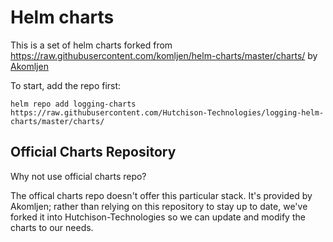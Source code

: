 # Helm charts

This is a set of helm charts forked from https://raw.githubusercontent.com/komljen/helm-charts/master/charts/ by [Akomljen](https://akomljen.com)

To start, add the repo first:
```
helm repo add logging-charts https://raw.githubusercontent.com/Hutchison-Technologies/logging-helm-charts/master/charts/
```

## Official Charts Repository

Why not use official charts repo?

The offical charts repo doesn't offer this particular stack. It's provided by Akomljen; rather than relying on this repository to stay up to date, we've forked it into Hutchison-Technologies so we can update and modify the charts to our needs.

